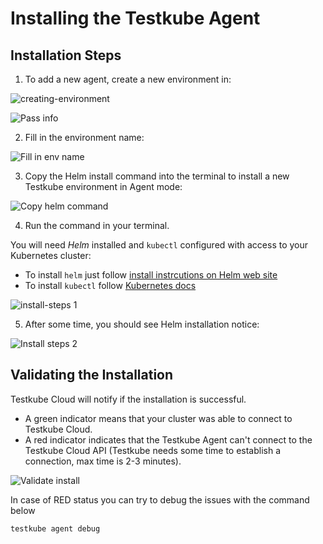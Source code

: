 # Installing the Testkube Agent

## Installation Steps

1. To add a new agent, create a new environment in: 

![creating-environment](https://user-images.githubusercontent.com/30776/207018935-2e1c9d27-2e84-42f2-89c7-faa81ac6eabd.jpg)


![Pass info](https://user-images.githubusercontent.com/30776/206459262-7e8e5987-f30a-41a5-aada-02a58bfc8b31.png)

2. Fill in the environment name: 

![Fill in env name](https://user-images.githubusercontent.com/30776/206459469-ceb3dd3d-0eb5-48ca-89be-6debc807b5d3.png)

3. Copy the Helm install command into the terminal to install a new Testkube environment in Agent mode: 

![Copy helm command](https://user-images.githubusercontent.com/30776/206459486-8c7a50a0-4c7c-43f0-ae6a-5a84941f3613.png)

4. Run the command in your terminal.

You will need *Helm* installed and `kubectl` configured with access to your Kubernetes cluster: 
- To install `helm` just follow [install instrcutions on Helm web site](https://helm.sh/docs/intro/install/)
- To install `kubectl` follow [Kubernetes docs](https://kubernetes.io/docs/tasks/tools/)

![install-steps 1](https://user-images.githubusercontent.com/30776/229802501-69a76f00-8e56-41de-b3d5-8315b6902cc2.png)

5. After some time, you should see Helm installation notice: 

![Install steps 2](https://user-images.githubusercontent.com/30776/206460312-86211dd2-dc50-48be-b33b-11f07720df0a.png)


## Validating the Installation 

Testkube Cloud will notify if the installation is successful. 

* A green indicator means that your cluster was able to connect to Testkube Cloud.
* A red indicator indicates that the Testkube Agent can't connect to the Testkube Cloud API (Testkube needs some time to establish a connection, max time is 2-3 minutes).

![Validate install](https://user-images.githubusercontent.com/30776/206461244-f885c270-fc57-4919-9330-89a1ce5ad082.png)

In case of RED status you can try to debug the issues with the command below

```sh 
testkube agent debug
```


